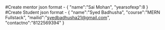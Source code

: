 #Create mentor json format
    -
    {
        "name":"Sai Mohan",
        "yearsofexp":8
    }
#Create Student json format
    -
    {
    "name":"Syed Badhusha",
    "course":"MERN Fullstack",
    "mailid":"syedbadhusha21@gmail.com",
    "contactno":"8122569394"
}

